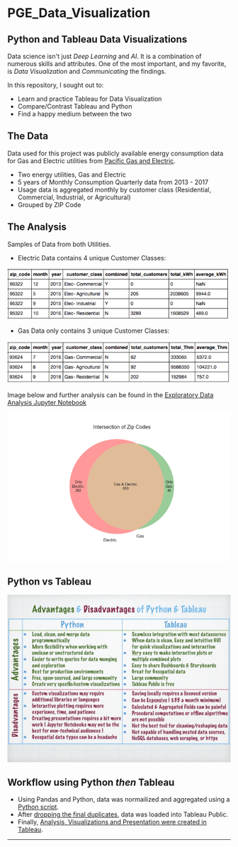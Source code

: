 # PGE_Data_Visualization

Python and Tableau Data Visualizations
------------------------------------------------

Data science isn't just *Deep Learning* and *AI*. It is a combination of numerous skills and attributes.  One of the most important, and my favorite, is *Data Visualization* and *Communicating* the findings. 

In this repository, I sought out to:
+ Learn and practice Tableau for Data Visualization
+ Compare/Contrast Tableau and Python 
+ Find a happy medium between the two

## The Data

Data used for this project was publicly available energy consumption data for Gas and Electric utilities from [Pacific Gas and Electric](https://pge-energydatarequest.com/public_datasets).
+ Two energy utilities, Gas and Electric
+ 5 years of Monthly Consumption Quarterly data from 2013 - 2017
+ Usage data is aggregated monthly by customer class (Residential, Commercial, Industrial, or Agricultural)
+ Grouped by ZIP Code


## The Analysis

Samples of Data from both Utilities.  

+ Electric Data contains 4 unique Customer Classes:

![](final_data/elec_samp.png?raw=true) 


+ Gas Data only contains 3 unique Customer Classes:

![](final_data/gas_samp.png?raw=true)


Image below and further analysis can be found in the [Exploratory Data Analysis Jupyter Notebook](Exploratory_Data_Analysis_PGE.ipynb)

![](final_data/venn.png?raw=true) 


## Python vs Tableau

![](final_data/comparison.jpeg?raw=true)


## Workflow using Python *then* Tableau

+ Using Pandas and Python, data was normailized and aggregated using a [Python script](unzip_and_clean.py).  
+ After [dropping the final duplicates](Exploratory_Data_Analysis_PGE.ipynb#Drop-Duplicates), data was loaded into Tableau Public.
+ Finally, [Analysis, Visualizations and Presentation were created in Tableau](https://public.tableau.com/profile/adam.szabunio#!/vizhome/PGE_Data_Visualization/PGEPresentation?publish=yes).
______